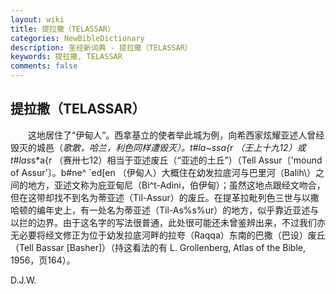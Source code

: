 ```yaml
---
layout: wiki
title: 提拉撒（TELASSAR）
categories: NewBibleDictionary
description: 圣经新词典 - 提拉撒（TELASSAR）
keywords: 提拉撒, TELASSAR
comments: false
---
```


## 提拉撒（TELASSAR）

　　这地居住了“伊甸人”。西拿基立的使者举此城为例，向希西家炫耀亚述人曾经毁灭的城邑（*歌散，*哈兰，*利色同样遭毁灭）。t#la~s*s*a{r （王上十九12）或 t#las*s*a{r （赛卅七12）相当于亚述废丘（“亚述的土丘”）（Tell Assur〔'mound of Assur'〕。b#ne^ `ed[en （伊甸人）大概住在幼发拉底河与巴里河（Balih\）之间的地方，亚述文称为庇亚甸尼（Bi^t-Adini，伯伊甸）；虽然这地点跟经文吻合，但在这带却找不到名为蒂亚述（Til-Assur）的废丘。在提革拉毗列色三世与以撒哈顿的编年史上，有一处名为蒂亚述（Til-As%s%ur）的地方，似乎靠近亚述与以拦的边界。由于这名字的写法很普通，此处很可能还未曾鉴辨出来，不过我们亦无必要将经文修正为位于幼发拉底河畔的拉夸（Raqqa）东南的巴撒（巴设）废丘（Tell Bassar [Basher]）（持这看法的有 L. Grollenberg, Atlas of the Bible, 1956，页164）。

D.J.W.








